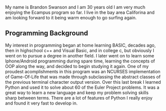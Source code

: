 My name is Brandon Swanson and I am 30 years old
I am very much enjoying the Ecampus program so far.  I live in the bay area Califorina and am looking forward to it being warm enough to go surfing again.


<h2>Programming Background</h2>
My interest in programming began at home learning BASIC,  decades ago, then in highschool c++ and Visual Basic, and in college c,  but obviously I went on to pursue a degree in another field.
I later went on to learn some Iphone/Android programming during spare time, learning the concepts of OOP along the way, and decided to begin studying it again.
One of my proudest acomplishments in this program was an NCURSES implementation of Game-Of-Life that was made through subclassing the abstract classes of the previous terminal character output version.
Over this last break I learned Python and used it to solve about 60 of the Euler Project problems.  It was a great way to learn a new language and keep my problem solving skills sharp between terms.  There are a lot of features of Python I really enjoy and found it very fast to develop in.
